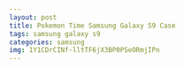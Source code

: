 ```yaml
---
layout: post
title: Pokemon Time Samsung Galaxy S9 Case
tags: samsung galaxy s9
categories: samsung
img: 1Y1CDrCINf-lltTF6jX3BP0PSeORmjIPn
---
```

